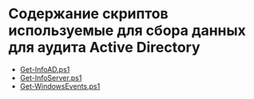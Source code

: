 # Содержание скриптов используемые для сбора данных для аудита Active Directory

- [Get-InfoAD.ps1](/PowerShell/Get-InfoAD.ps1)
- [Get-InfoServer.ps1](/PowerShell/Get-InfoServer.ps1)
- [Get-WindowsEvents.ps1](/PowerShell/Get-WindowsEvents.ps1)